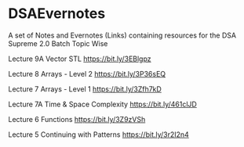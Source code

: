 # DSAEvernotes
A set of Notes and Evernotes (Links) containing resources for the DSA Supreme 2.0 Batch Topic Wise

Lecture 9A
Vector STL
https://bit.ly/3EBlgpz

Lecture 8
Arrays - Level 2
https://bit.ly/3P36sEQ

Lecture 7
Arrays - Level 1
https://bit.ly/3Zfh7kD

Lecture 7A
Time & Space Complexity
https://bit.ly/461clJD

Lecture 6
Functions
https://bit.ly/3Z9zVSh

Lecture 5
Continuing with Patterns
https://bit.ly/3r2I2n4


